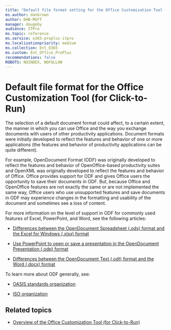 ```yaml
---
title: "Default file format setting for the Office Customization Tool (for Click-to-Run)"
ms.author: danbrown
author: DHB-MSFT
manager: dougeby
audience: ITPro
ms.topic: reference
ms.service: o365-proplus-itpro
ms.localizationpriority: medium
ms.collection: Ent_O365
ms.custom: Ent_Office_ProPlus
recommendations: false
ROBOTS: NOINDEX, NOFOLLOW
---
```


# Default file format for the Office Customization Tool (for Click-to-Run)


The selection of a default document format could affect, to a certain extent, the manner in which you can use Office and the way you exchange documents with users of other productivity applications. Document formats were initially developed to reflect the features and behavior of one or more applications (the features and behavior of productivity applications can be quite different).

For example, OpenDocument Format (ODF) was originally developed to reflect the features and behavior of OpenOffice-based productivity suites and OpenXML was originally developed to reflect the features and behavior of Office. Office provides support for ODF and gives Office users the opportunity to save their documents in ODF. But, because Office and OpenOffice features are not exactly the same or are not implemented the same way, Office users who use unsupported features and save documents in ODF may experience changes in the formatting and usability of the document and sometimes see a loss of content.
  
For more information on the level of support in ODF for commonly used features of Excel, PowerPoint, and Word, see the following articles:
  
- [Differences between the OpenDocument Spreadsheet (.ods) format and the Excel for Windows (.xlsx) format](https://support.microsoft.com/office/3db958c8-e0ac-49a5-9965-2c2f8afbd960)
    
- [Use PowerPoint to open or save a presentation in the OpenDocument Presentation (.odp) format](https://support.microsoft.com/office/94805e84-1b09-4c98-a8b5-0da2a52242a0)
    
- [Differences between the OpenDocument Text (.odt) format and the Word (.docx) format](https://support.microsoft.com/office/d9d51a92-56d1-4794-8b68-5efb57aebfdc)
    
To learn more about ODF generally, see:
  
- [OASIS standards organization](https://www.oasis-open.org/committees/tc_home.php?wg_abbrev=office)
    
- [ISO organization](https://www.iso.org/iso/home/store/catalogue_tc/catalogue_detail.md?csnumber=45245)
    
## Related topics
- [Overview of the Office Customization Tool (for Click-to-Run)](overview-of-the-office-customization-tool-for-click-to-run.md)
